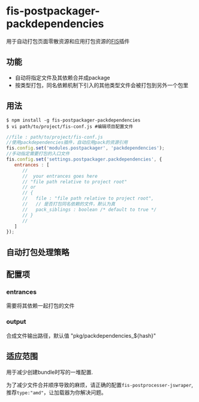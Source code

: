 # fis-postpackager-packdependencies

用于自动打包页面零散资源和应用打包资源的[FIS](https://github.com/fex-team/fis/)插件

## 功能

 - 自动将指定文件及其依赖合并成package
 - 按类型打包，同名依赖机制下引入的其他类型文件会被打包到另外一个包里

## 用法

    $ npm install -g fis-postpackager-packdependencies
    $ vi path/to/project/fis-conf.js #编辑项目配置文件

```javascript
//file : path/to/project/fis-conf.js
//使用packdependencies插件，自动应用pack的资源引用
fis.config.set('modules.postpackager', 'packdependencies');
//手动指定需要打包的入口文件
fis.config.set('settings.postpackager.packdependencies', {
   entrances : [
      //
      //  your entrances goes here
      // "file path relative to project root" 
      // or
      // { 
      //   file : "file path relative to project root", 
      //   // 是否打包同名依赖的文件，默认为真
      //   pack_siblings : boolean /* default to true */ 
      // }
      //
   ]
});
```

## 自动打包处理策略

## 配置项

### entrances

需要将其依赖一起打包的文件

### output

合成文件输出路径，默认值 "pkg/packdependencies_${hash}"


## 适应范围

用于减少创建bundle时写的一堆配置.

为了减少文件合并顺序导致的麻烦，请正确的配置```fis-postprocesser-jswraper```, 推荐```type:"amd"```，让加载器为你解决问题。
